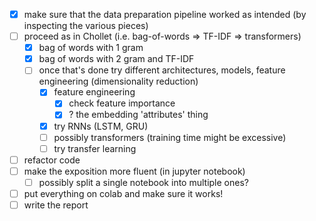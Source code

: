 - [x] make sure that the data preparation pipeline worked as intended (by inspecting the various pieces)
- [ ] proceed as in Chollet (i.e. bag-of-words => TF-IDF => transformers)
    - [x] bag of words with 1 gram
    - [x] bag of words with 2 gram and TF-IDF
    - [ ] once that's done try different architectures, models, feature engineering (dimensionality reduction)
        - [x] feature engineering
            - [x] check feature importance
            - [x] ? the embedding 'attributes' thing
        - [x] try RNNs (LSTM, GRU)
        - [ ] possibly transformers (training time might be excessive)
        - [ ] try transfer learning
- [ ] refactor code
- [ ] make the exposition more fluent (in jupyter notebook)
    - [ ] possibly split a single notebook into multiple ones?
- [ ] put everything on colab and make sure it works!
- [ ] write the report
